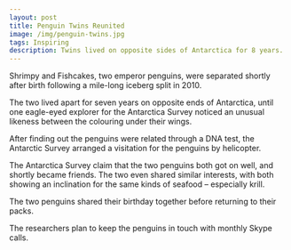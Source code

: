 ```yaml
---
layout: post
title: Penguin Twins Reunited
image: /img/penguin-twins.jpg
tags: Inspiring
description: Twins lived on opposite sides of Antarctica for 8 years.
---
```


Shrimpy and Fishcakes, two emperor penguins, were separated shortly after birth following a mile-long iceberg split in 2010.

The two lived apart for seven years on opposite ends of Antarctica, until one eagle-eyed explorer for the Antarctica Survey noticed an unusual likeness between the colouring under their wings.

After finding out the penguins were related through a DNA test, the Antarctic Survey arranged a visitation for the penguins by helicopter.

The Antarctica Survey claim that the two penguins both got on well, and shortly became friends. The two even shared similar interests, with both showing an inclination for the same kinds of seafood – especially krill.

The two penguins shared their birthday together before returning to their packs.

The researchers plan to keep the penguins in touch with monthly Skype calls.

